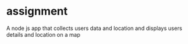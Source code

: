 # assignment
A node js app that collects users data and location and displays users details and location on a map
